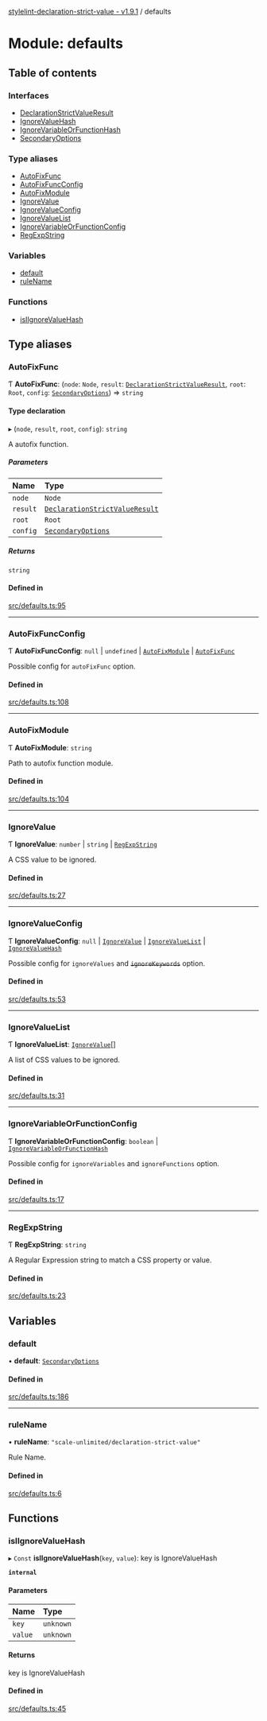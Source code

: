 [stylelint-declaration-strict-value - v1.9.1](../README.md) / defaults

# Module: defaults

## Table of contents

### Interfaces

- [DeclarationStrictValueResult](../interfaces/defaults.DeclarationStrictValueResult.md)
- [IgnoreValueHash](../interfaces/defaults.IgnoreValueHash.md)
- [IgnoreVariableOrFunctionHash](../interfaces/defaults.IgnoreVariableOrFunctionHash.md)
- [SecondaryOptions](../interfaces/defaults.SecondaryOptions.md)

### Type aliases

- [AutoFixFunc](defaults.md#autofixfunc)
- [AutoFixFuncConfig](defaults.md#autofixfuncconfig)
- [AutoFixModule](defaults.md#autofixmodule)
- [IgnoreValue](defaults.md#ignorevalue)
- [IgnoreValueConfig](defaults.md#ignorevalueconfig)
- [IgnoreValueList](defaults.md#ignorevaluelist)
- [IgnoreVariableOrFunctionConfig](defaults.md#ignorevariableorfunctionconfig)
- [RegExpString](defaults.md#regexpstring)

### Variables

- [default](defaults.md#default)
- [ruleName](defaults.md#rulename)

### Functions

- [isIIgnoreValueHash](defaults.md#isiignorevaluehash)

## Type aliases

### AutoFixFunc

Ƭ **AutoFixFunc**: (`node`: `Node`, `result`: [`DeclarationStrictValueResult`](../interfaces/defaults.DeclarationStrictValueResult.md), `root`: `Root`, `config`: [`SecondaryOptions`](../interfaces/defaults.SecondaryOptions.md)) => `string`

#### Type declaration

▸ (`node`, `result`, `root`, `config`): `string`

A autofix function.

##### Parameters

| Name | Type |
| :------ | :------ |
| `node` | `Node` |
| `result` | [`DeclarationStrictValueResult`](../interfaces/defaults.DeclarationStrictValueResult.md) |
| `root` | `Root` |
| `config` | [`SecondaryOptions`](../interfaces/defaults.SecondaryOptions.md) |

##### Returns

`string`

#### Defined in

[src/defaults.ts:95](https://github.com/AndyOGo/stylelint-declaration-strict-value/blob/e79311f/src/defaults.ts#L95)

___

### AutoFixFuncConfig

Ƭ **AutoFixFuncConfig**: ``null`` \| `undefined` \| [`AutoFixModule`](defaults.md#autofixmodule) \| [`AutoFixFunc`](defaults.md#autofixfunc)

Possible config for `autoFixFunc` option.

#### Defined in

[src/defaults.ts:108](https://github.com/AndyOGo/stylelint-declaration-strict-value/blob/e79311f/src/defaults.ts#L108)

___

### AutoFixModule

Ƭ **AutoFixModule**: `string`

Path to autofix function module.

#### Defined in

[src/defaults.ts:104](https://github.com/AndyOGo/stylelint-declaration-strict-value/blob/e79311f/src/defaults.ts#L104)

___

### IgnoreValue

Ƭ **IgnoreValue**: `number` \| `string` \| [`RegExpString`](defaults.md#regexpstring)

A CSS value to be ignored.

#### Defined in

[src/defaults.ts:27](https://github.com/AndyOGo/stylelint-declaration-strict-value/blob/e79311f/src/defaults.ts#L27)

___

### IgnoreValueConfig

Ƭ **IgnoreValueConfig**: ``null`` \| [`IgnoreValue`](defaults.md#ignorevalue) \| [`IgnoreValueList`](defaults.md#ignorevaluelist) \| [`IgnoreValueHash`](../interfaces/defaults.IgnoreValueHash.md)

Possible config for `ignoreValues` and ~~`ignoreKeywords`~~ option.

#### Defined in

[src/defaults.ts:53](https://github.com/AndyOGo/stylelint-declaration-strict-value/blob/e79311f/src/defaults.ts#L53)

___

### IgnoreValueList

Ƭ **IgnoreValueList**: [`IgnoreValue`](defaults.md#ignorevalue)[]

A list of CSS values to be ignored.

#### Defined in

[src/defaults.ts:31](https://github.com/AndyOGo/stylelint-declaration-strict-value/blob/e79311f/src/defaults.ts#L31)

___

### IgnoreVariableOrFunctionConfig

Ƭ **IgnoreVariableOrFunctionConfig**: `boolean` \| [`IgnoreVariableOrFunctionHash`](../interfaces/defaults.IgnoreVariableOrFunctionHash.md)

Possible config for `ignoreVariables` and `ignoreFunctions` option.

#### Defined in

[src/defaults.ts:17](https://github.com/AndyOGo/stylelint-declaration-strict-value/blob/e79311f/src/defaults.ts#L17)

___

### RegExpString

Ƭ **RegExpString**: `string`

A Regular Expression string to match a CSS property or value.

#### Defined in

[src/defaults.ts:23](https://github.com/AndyOGo/stylelint-declaration-strict-value/blob/e79311f/src/defaults.ts#L23)

## Variables

### default

• **default**: [`SecondaryOptions`](../interfaces/defaults.SecondaryOptions.md)

#### Defined in

[src/defaults.ts:186](https://github.com/AndyOGo/stylelint-declaration-strict-value/blob/e79311f/src/defaults.ts#L186)

___

### ruleName

• **ruleName**: ``"scale-unlimited/declaration-strict-value"``

Rule Name.

#### Defined in

[src/defaults.ts:6](https://github.com/AndyOGo/stylelint-declaration-strict-value/blob/e79311f/src/defaults.ts#L6)

## Functions

### isIIgnoreValueHash

▸ `Const` **isIIgnoreValueHash**(`key`, `value`): key is IgnoreValueHash

**`internal`**

#### Parameters

| Name | Type |
| :------ | :------ |
| `key` | `unknown` |
| `value` | `unknown` |

#### Returns

key is IgnoreValueHash

#### Defined in

[src/defaults.ts:45](https://github.com/AndyOGo/stylelint-declaration-strict-value/blob/e79311f/src/defaults.ts#L45)
